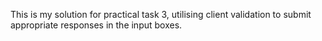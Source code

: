 This is my solution for practical task 3, utilising client validation to submit appropriate responses in the input boxes.
